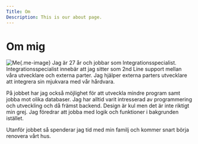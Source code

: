 ```yaml
---
Title: Om
Description: This is our about page.
---
```


Om mig
==========================

![Me](%base_url%/image/me.jpg){.me-image}
Jag är 27 år och jobbar som Integrationsspecialist. Integrationsspecialist innebär att jag sitter som 2nd Line support mellan våra utvecklare och externa parter. Jag hjälper externa parters utvecklare att integrera sin mjukvara med vår hårdvara.

På jobbet har jag också möjlighet för att utveckla mindre program samt jobba mot olika databaser. Jag har alltid varit intresserad av programmering och utveckling och då främst backend. Design är kul men det är inte riktigt min grej. Jag föredrar att jobba med logik och funktioner i bakgrunden istället.

Utanför jobbet så spenderar jag tid med min familj och kommer snart börja renovera vårt hus.
